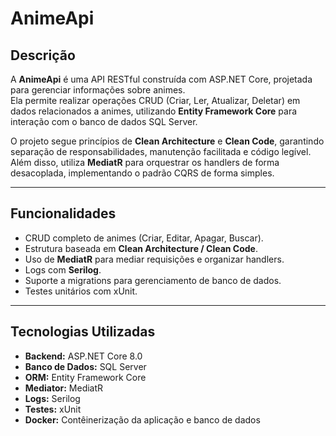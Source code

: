 # AnimeApi

## Descrição

A **AnimeApi** é uma API RESTful construída com ASP.NET Core, projetada para gerenciar informações sobre animes.  
Ela permite realizar operações CRUD (Criar, Ler, Atualizar, Deletar) em dados relacionados a animes, utilizando **Entity Framework Core** para interação com o banco de dados SQL Server.

O projeto segue princípios de **Clean Architecture** e **Clean Code**, garantindo separação de responsabilidades, manutenção facilitada e código legível.  
Além disso, utiliza **MediatR** para orquestrar os handlers de forma desacoplada, implementando o padrão CQRS de forma simples.

---

## Funcionalidades

- CRUD completo de animes (Criar, Editar, Apagar, Buscar).  
- Estrutura baseada em **Clean Architecture / Clean Code**.  
- Uso de **MediatR** para mediar requisições e organizar handlers.  
- Logs com **Serilog**.  
- Suporte a migrations para gerenciamento de banco de dados.  
- Testes unitários com xUnit.

---

## Tecnologias Utilizadas

- **Backend:** ASP.NET Core 8.0  
- **Banco de Dados:** SQL Server  
- **ORM:** Entity Framework Core  
- **Mediator:** MediatR  
- **Logs:** Serilog  
- **Testes:** xUnit  
- **Docker:** Contêinerização da aplicação e banco de dados  
